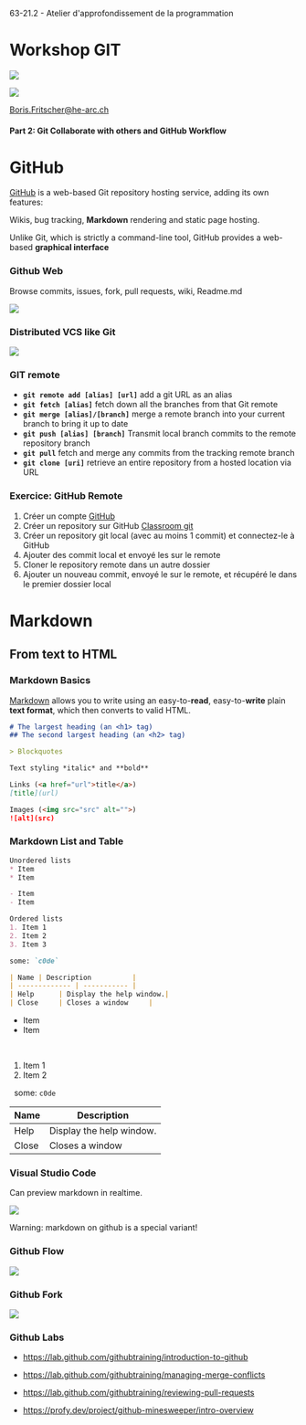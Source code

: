 63-21.2 - Atelier d'approfondissement de la programmation
<!-- .element style="font-size:0.7em;margin:4em 0;" -->

# Workshop GIT

![](images/common/logo_heg.png)
<!-- .element style="position:absolute; top:0; left:0;width:40%;" class="nopdf" -->

![](images/common/logo_hes-so.jpg)
<!-- .element style="position:absolute; top:0; right:0;width:10%;" class="nopdf" -->

[Boris.Fritscher@he-arc.ch](mailto:Boris.Fritscher@he-arc.ch)
<!-- .element style="position:absolute; bottom:20px; left:0;" class="nopdf" -->

#### Part 2: Git Collaborate with others and GitHub Workflow




# GitHub

[GitHub](https://github.com/) is a web-based Git repository hosting service, adding
its own features:

Wikis, bug tracking, **Markdown** rendering and static page hosting.

Unlike Git, which is strictly a command-line tool, GitHub provides
a web-based **graphical interface**



### Github Web

Browse commits, issues, fork, pull requests, wiki, Readme.md

![](images/github-project.jpg)




### Distributed VCS like Git

![](images/vcs-distributed.png)<!-- .element: class="w-50" -->

<!-- .element: class="center" -->



### GIT remote

* **`git remote add [alias] [url]`** add a git URL as an alias
* **`git fetch [alias]`** fetch down all the branches from that Git remote
* **`git merge [alias]/[branch]`** merge a remote branch into your current branch to bring it up to date
* **`git push [alias] [branch]`** Transmit local branch commits to the remote repository branch
* **`git pull`** fetch and merge any commits from the tracking remote branch
* **`git clone [uri]`** retrieve an entire repository from a hosted location via URL

<!-- .element: class="small" -->



### Exercice: GitHub Remote

1. Créer un compte [GitHub](https://github.com/signup)
2. Créer un repository sur GitHub [Classroom git](https://classroom.github.com/a/hviP49Kz)
3. Créer un repository git local (avec au moins 1 commit) et connectez-le à GitHub
4. Ajouter des commit local et envoyé les sur le remote
5. Cloner le repository remote dans un autre dossier
6. Ajouter un nouveau commit, envoyé le sur le remote, et récupéré le dans le premier dossier local

<!-- .element: class="small" -->




# Markdown
## From text to HTML



### Markdown Basics

[Markdown](http://daringfireball.net/projects/markdown/syntax) allows you to write using an easy-to-**read**, easy-to-**write** plain **text format**, which then converts to valid HTML.

```markdown
# The largest heading (an <h1> tag)
## The second largest heading (an <h2> tag)

> Blockquotes

Text styling *italic* and **bold**

Links (<a href="url">title</a>)
[title](url)

Images (<img src="src" alt="">)
![alt](src)
```



### Markdown List and Table

```markdown
Unordered lists
* Item
* Item

- Item
- Item

Ordered lists
1. Item 1
2. Item 2
3. Item 3

some: `c0de`

| Name | Description          |
| ------------- | ----------- |
| Help      | Display the help window.|
| Close     | Closes a window     |
```
<!-- .element: class="float-left w-50" -->

* Item
* Item

<br/>

1. Item 1
2. Item 2

&nbsp;&nbsp;some: `c0de`

| Name | Description          |
| ------------- | ----------- |
| Help      | Display the help window.|
| Close     | Closes a window     |



### Visual Studio Code

Can preview markdown in realtime.

<!-- .element: class="smaller" -->

![](images/vscode_markdown_preview.png)

<!-- .element: class="w-60" -->

Warning: markdown on github is a special variant!

<!-- .element: class="red" -->




### Github Flow

![](images/Github-flow.png)



### Github Fork

![](images/github-fork.png)

<!-- .element: class="w-80" -->



### Github Labs

* https://lab.github.com/githubtraining/introduction-to-github

<!-- ( https://lab.github.com/githubtraining/communicating-using-markdown ) -->

* https://lab.github.com/githubtraining/managing-merge-conflicts

* https://lab.github.com/githubtraining/reviewing-pull-requests

* https://profy.dev/project/github-minesweeper/intro-overview


